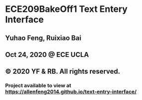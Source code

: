 # ECE209BakeOff1 Text Entery Interface
## Yuhao Feng, Ruixiao Bai
## Oct 24, 2020 @ ECE UCLA
## © 2020 YF & RB. All rights reserved.

### Project available to view at https://allenfeng2014.github.io/text-entry-interface/
